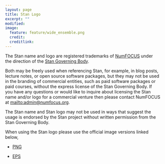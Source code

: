 ```yaml
---
layout: page
title: Stan Logo
excerpt: ""
modified:
image:
  feature: feature/wide_ensemble.png
  credit:
  creditlink:
---
```


The Stan name and logo are registered trademarks of [NumFOCUS](http://numfocus.org/)
under the direction of the [Stan Governing Body](/about#stan-governing-body-sgb).

Both may be freely used when referencing Stan, for example, in blog posts, lecture notes,
or open source software packages, but they may not be used in the branding of commercial entities,
such as paid software packages or paid courses, without the express license of the Stan Governing Body.
If you have any questions or would like to inquire about licensing the Stan name
and/or logo for a commercial venture then please contact NumFOCUS at <mailto:admin@numfocus.org>.

The Stan name and Stan logo may not be used in ways that suggest the usage is endorsed by the Stan project without written permission from the Stan Governing Body.

When using the Stan logo please use the official image versions linked below,

<script type="text/javascript">
  disableOn = 0;
</script>
* <p><a href="https://github.com/stan-dev/logos/blob/master/logo_tm.png">PNG</a></p>
* <p><a href="https://github.com/stan-dev/logos/blob/master/logo_tm.eps">EPS</a></p>
